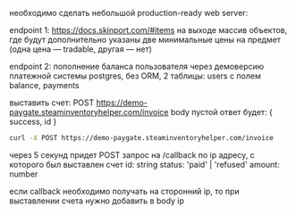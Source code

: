 необходимо сделать небольшой production-ready web server:

endpoint 1:
https://docs.skinport.com/#items
на выходе массив объектов, где будут дополнительно указаны две минимальные цены на предмет (одна цена — tradable, другая — нет)

endpoint 2:
пополнение баланса пользователя через демоверсию платежной системы
postgres, без ORM, 2 таблицы: users с полем balance, payments

выставить счет: POST https://demo-paygate.steaminventoryhelper.com/invoice
  body пустой
  ответ будет: { success, id }
  
```bash
curl -X POST https://demo-paygate.steaminventoryhelper.com/invoice
```

через 5 секунд придет POST запрос на /callback по ip адресу, с которого был выставлен счет
  id: string
  status: 'paid' | 'refused'
  amount: number

если callback необходимо получать на сторонний ip, то при выставлении счета нужно добавить в body ip
